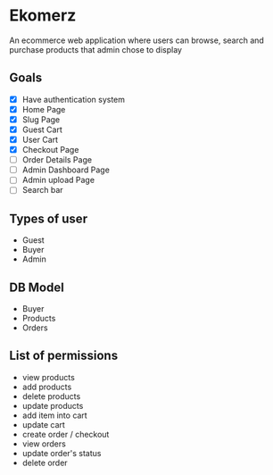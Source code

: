 # Ekomerz

An ecommerce web application where users can browse, search and purchase products that admin chose to display

## Goals

- [x] Have authentication system
- [x] Home Page
- [x] Slug Page
- [x] Guest Cart
- [x] User Cart
- [x] Checkout Page
- [ ] Order Details Page
- [ ] Admin Dashboard Page
- [ ] Admin upload Page
- [ ] Search bar

## Types of user

- Guest
- Buyer
- Admin

## DB Model

- Buyer
- Products
- Orders

## List of permissions

- view products
- add products
- delete products
- update products
- add item into cart
- update cart
- create order / checkout
- view orders
- update order's status
- delete order

